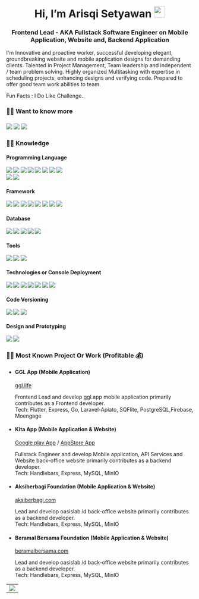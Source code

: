 <h1 align="center">Hi, I’m Arisqi Setyawan <img src="https://raw.githubusercontent.com/aemmadi/aemmadi/master/wave.gif" width="30px"></h1>
<h3 align="center">Frontend Lead - AKA Fullstack Software Engineer on Mobile Application, Website and, Backend Application</h3>

I'm Innovative and proactive worker, successful developing elegant, groundbreaking website and mobile application designs for demanding clients. Talented in Project Management, Team leadership and independent / team problem solving. Highly organized Multitasking with expertise in scheduling projects, enhancing designs and verifying code. Prepared to offer good team work abilities to team.

Fun Facts : I Do Like Challenge..

<h3> 🙋‍♂️  Want to know more
</h3>

<h3>
<a href="https://www.linkedin.com/in/arisqi-setyawan" target="_blank" rel="noopener noreferrer"><img src="https://img.shields.io/badge/-arisqisetyawan-blue?style=flat-square&logo=Linkedin&logoColor=white/"></a>
<a href="https://www.codewars.com/users/Aries1711" target="_blank" rel="noopener noreferrer"><img src="https://img.shields.io/badge/-arisqisetyawan codewars-blue?style=flat-square&logo=Rocket&logoColor=white/"></a>
<a href="mailto: ariesfreey17@gmail.com" target="_blank" rel="noopener noreferrer"><img src="https://img.shields.io/badge/-ariesfreey17@gmail.com-f6f6f6?style=flat-square&logo=Gmail&logoColor=white/"></a>
</h3>

<h3> 👨‍💻 Knowledge </h3>
<p>
<h4>Programming Language
<br>
<br>
<img src="https://img.shields.io/badge/-Dart-333333?style=flat-square&logo=dart">
<img src="https://img.shields.io/badge/-PHP-333333?style=flat-square&logo=php">
<img src="https://img.shields.io/badge/-JavaScript-333333?style=flat-square&logo=javascript"> 
<img src="https://img.shields.io/badge/-C++-333333?style=flat-square&logo=c">
<img src="https://img.shields.io/badge/-Python-333333?style=flat-square&logo=Python">
<img src="https://img.shields.io/badge/-Java-333333?style=flat-square&logo=Java">
<img src="https://img.shields.io/badge/-TypeScript-333333?style=flat-square&logo=typescript">
<img src="https://img.shields.io/badge/-Kotlin-333333?style=flat-square&logo=kotlin">
<br>
<img src="https://img.shields.io/badge/-HTML5-333333?style=flat-square&logo=html5">
<img src="https://img.shields.io/badge/-CSS3-333333?style=flat-square&logo=css3">
</h4>
<h4>Framework
<br>
<br>
<img src="https://img.shields.io/badge/-Flutter-333333?style=flat-square&logo=flutter"> 
<img src="https://img.shields.io/badge/-Nodejs-333333?style=flat-square&logo=Node.js">
<img src="https://img.shields.io/badge/-Laravel-333333?style=flat-square&logo=laravel"> 
<img src="https://img.shields.io/badge/-Lumen-333333?style=flat-square&logo=lumen">
<img src="https://img.shields.io/badge/-React-333333?style=flat-square&logo=react">
<img src="https://img.shields.io/badge/-Next.JS-333333?style=flat-square&logo=next.js"> 
<img src="https://img.shields.io/badge/-Express.JS-333333?style=flat-square&logo=express"> 
<img src="https://img.shields.io/badge/-Bootstrap-333333?style=flat-square&logo=bootstrap">
</h4>
<h4>Database
<br>
<br>
<img src="https://img.shields.io/badge/-MongoDB-333333?style=flat-square&logo=mongodb">
<img src="https://img.shields.io/badge/-PostgreSQL-333333?style=flat-square&logo=postgresql">
<img src="https://img.shields.io/badge/-MySQL-333333?style=flat-square&logo=mysql">
<img src="https://img.shields.io/badge/-SQLite-333333?style=flat-square&logo=sqlite">
<img src="https://img.shields.io/badge/-SQFlite-333333?style=flat-square&logo=flutter">
</h4>
<h4>Tools
<br>
<br>
<img src="https://img.shields.io/badge/-VisualStudio-333333?style=flat-square&logo=visualstudio">
<img src="https://img.shields.io/badge/-AndroidStudio-333333?style=flat-square&logo=android-studio">
<img src="https://img.shields.io/badge/-Xcode-333333?style=flat-square&logo=xcode">
</h4>
<h4>Technologies or Console Deployment
<br>
<br>
<img src="https://img.shields.io/badge/-Google play-333333?style=flat-square&logo=googleplay">
<img src="https://img.shields.io/badge/-Appstore-333333?style=flat-square&logo=appstore">
<img src="https://img.shields.io/badge/-Firebase-333333?style=flat-square&logo=firebase">
<img src="https://img.shields.io/badge/-AmazonS3-333333?style=flat-square&logo=amazonaws">
<img src="https://img.shields.io/badge/-GoogleCloudStorage-333333?style=flat-square&logo=googlecloud">
<img src="https://img.shields.io/badge/-SocketIO-333333?style=flat-square&logo=socketdotio">
<img src="https://img.shields.io/badge/-Docker-333333?style=flat-square&logo=docker">
</h4>
<h4>Code Versioning
<br>
<br>
<img src="https://img.shields.io/badge/-Git-333333?style=flat-square&logo=git">
<img src="https://img.shields.io/badge/-GitHub-333333?style=flat-square&logo=github">
<img src="https://img.shields.io/badge/-GitLab-333333?style=flat-square&logo=gitlab">
</h4>
<h4>Design and Prototyping
<br>
<br>
<img src="https://img.shields.io/badge/-Figma-333333?style=flat-square&logo=figma">
<img src="https://img.shields.io/badge/-Inkscape-333333?style=flat-square&logo=inkscape">
</h4>

<h3>👨‍🔧 Most Known Project Or Work (Profitable 💰)</h3>
<ul>
  <li><h4>GGL App (Mobile Application)</h4>
    <a href="https://ggl.life/" target="_blank" rel="noopener noreferrer">ggl.life</a>
    <p> Frontend Lead and develop ggl.app mobile application primarily contributes as a Frontend developer.<br>
      Tech: Flutter, Express, Go, Laravel-Apiato, SQFlite, PostgreSQL,Firebase, Moengage </p>
  </li>
  <li><h4>Kita App (Mobile Application & Website)</h4>
    <a href="https://play.google.com/store/apps/details?id=com.kitakeluarga.app" target="_blank" rel="noopener noreferrer">Google play App</a> /
    <a href="https://apps.apple.com/id/app/kitacare/id1634620671?l=id" target="_blank" rel="noopener noreferrer">AppStore App</a>
    <p>	Fullstack Engineer and develop Mobile application, API Services and Website back-office website primarily contributes as a backend developer.<br>
      Tech: Handlebars, Express, MySQL, MinIO</p>
  </li>
  <li><h4>Aksiberbagi Foundation (Mobile Application & Website)</h4>
    <a href="https://aksiberbagi.com/" target="_blank" rel="noopener noreferrer">aksiberbagi.com</a>
    <p>	Lead and develop oasislab.id back-office website primarily contributes as a backend developer.<br>
      Tech: Handlebars, Express, MySQL, MinIO</p>
  </li>
  <li><h4>Beramal Bersama Foundation (Mobile Application & Website)</h4>
    <a href="https://beramalbersama.com/" target="_blank" rel="noopener noreferrer">beramalbersama.com</a>
    <p>	Lead and develop oasislab.id back-office website primarily contributes as a backend developer.<br>
      Tech: Handlebars, Express, MySQL, MinIO</p>
  </li>
</ul>
  
<table>
    <tr>
        <td valign="center">
            <img src='https://github-readme-stats.vercel.app/api/top-langs/?username=aries1711&hide=html,css,tex,less,dockerfile,makefile,qmake,lex,cmake,shell,nuplot&layout=compact&theme=radical'>
        </td>
    </tr>
</table>

<!---
Aries1711/Aries1711 is a ✨ special ✨ repository because its `README.md` (this file) appears on your GitHub profile.
You can click the Preview link to take a look at your changes.
--->
